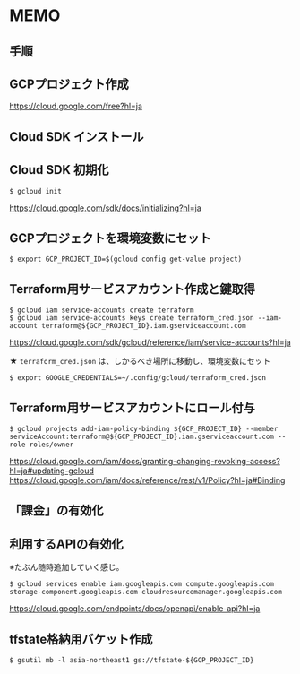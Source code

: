 # MEMO

## 手順

## GCPプロジェクト作成

https://cloud.google.com/free?hl=ja

## Cloud SDK インストール

## Cloud SDK 初期化

```
$ gcloud init
```

https://cloud.google.com/sdk/docs/initializing?hl=ja

## GCPプロジェクトを環境変数にセット

```
$ export GCP_PROJECT_ID=$(gcloud config get-value project)
```

## Terraform用サービスアカウント作成と鍵取得

```
$ gcloud iam service-accounts create terraform
$ gcloud iam service-accounts keys create terraform_cred.json --iam-account terraform@${GCP_PROJECT_ID}.iam.gserviceaccount.com
```

https://cloud.google.com/sdk/gcloud/reference/iam/service-accounts?hl=ja

★ `terraform_cred.json` は、しかるべき場所に移動し、環境変数にセット

```
$ export GOOGLE_CREDENTIALS=~/.config/gcloud/terraform_cred.json
```

## Terraform用サービスアカウントにロール付与

```
$ gcloud projects add-iam-policy-binding ${GCP_PROJECT_ID} --member serviceAccount:terraform@${GCP_PROJECT_ID}.iam.gserviceaccount.com --role roles/owner
```

https://cloud.google.com/iam/docs/granting-changing-revoking-access?hl=ja#updating-gcloud
https://cloud.google.com/iam/docs/reference/rest/v1/Policy?hl=ja#Binding

## 「課金」の有効化

## 利用するAPIの有効化
※たぶん随時追加していく感じ。

```
$ gcloud services enable iam.googleapis.com compute.googleapis.com storage-component.googleapis.com cloudresourcemanager.googleapis.com
```

https://cloud.google.com/endpoints/docs/openapi/enable-api?hl=ja

## tfstate格納用バケット作成

```
$ gsutil mb -l asia-northeast1 gs://tfstate-${GCP_PROJECT_ID}
```


